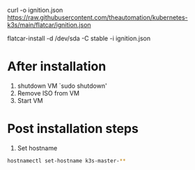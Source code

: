 curl -o ignition.json https://raw.githubusercontent.com/theautomation/kubernetes-k3s/main/flatcar/ignition.json

flatcar-install -d /dev/sda -C stable -i ignition.json

# After installation

1. shutdown VM `sudo shutdown'
2. Remove ISO from VM
3. Start VM

# Post installation steps

1. Set hostname

```bash
hostnamectl set-hostname k3s-master-**
```
